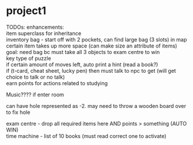 # project1

TODOs: 
enhancements:  
item superclass for inheritance  
inventory bag - start off with 2 pockets, can find large bag (3 slots) in map  
                certain item takes up more space (can make size an attribute of items)  
                goal: need bag bc must take all 3 objects to exam centre to win  
key type of puzzle  
if certain amount of moves left, auto print a hint (read a book?)  
if (t-card, cheat sheet, lucky pen) then must talk to npc to get (will get choice to talk or no talk)  
earn points for actions related to studying  

Music???? if enter room  

can have hole represented as -2. may need to throw a wooden board over to fix hole  


exam centre - drop all required items here AND points > something (AUTO WIN)  
time machine - list of 10 books (must read correct one to activate)  
